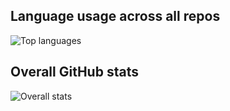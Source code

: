 ## Language usage across all repos
![Top languages](https://gist.githubusercontent.com/shuaiyuu/95e87dce9a47f445417c1b551a7a25be/raw/languages.svg)

## Overall GitHub stats
![Overall stats](https://gist.githubusercontent.com/shuaiyuu/32b3c22e4f6405f95ef74407d626631a/raw/stats.svg)

